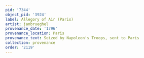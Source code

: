 ```yaml
---
pid: '7344'
object_pid: '3924'
label: Allegory of Air (Paris)
artist: janbrueghel
provenance_date: '1796'
provenance_location: Paris
provenance_text: Seized by Napoleon's Troops, sent to Paris
collection: provenance
order: '2119'
---
```

